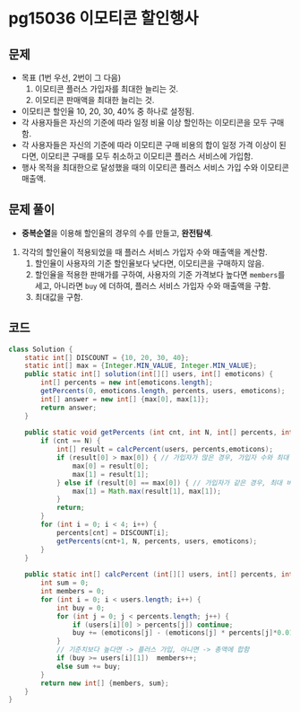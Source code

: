 # pg15036 이모티콘 할인행사

## 문제 

- 목표 (1번 우선, 2번이 그 다음)
  1. 이모티콘 플러스 가입자를 최대한 늘리는 것.
  2. 이모티콘 판매액을 최대한 늘리는 것.
- 이모티콘 할인율 10, 20, 30, 40% 중 하나로 설정됨.
- 각 사용자들은 자신의 기준에 따라 일정 비율 이상 할인하는 이모티콘을 모두 구매함.
- 각 사용자들은 자신의 기준에 따라 이모티콘 구매 비용의 합이 일정 가격 이상이 된다면, 이모티콘 구매를 모두 취소하고 이모티콘 플러스 서비스에 가입함.
- 행사 목적을 최대한으로 달성했을 때의 이모티콘 플러스 서비스 가입 수와 이모티콘 매출액.

## 문제 풀이

- **중복순열**을 이용해 할인율의 경우의 수를 만들고, **완전탐색**.

1. 각각의 할인율이 적용되었을 때 플러스 서비스 가입자 수와 매출액을 계산함.
   1. 할인율이 사용자의 기준 할인율보다 낮다면, 이모티콘을 구매하지 않음.
   2. 할인율을 적용한 판매가를 구하여, 사용자의 기준 가격보다 높다면 `members`를 세고, 아니라면 `buy` 에 더하여, 플러스 서비스 가입자 수와 매출액을 구함.
   3. 최대값을 구함.

## 코드

```java
class Solution {
    static int[] DISCOUNT = {10, 20, 30, 40};
    static int[] max = {Integer.MIN_VALUE, Integer.MIN_VALUE};
    public static int[] solution(int[][] users, int[] emoticons) {
        int[] percents = new int[emoticons.length];
        getPercents(0, emoticons.length, percents, users, emoticons);
        int[] answer = new int[] {max[0], max[1]};
        return answer;
    }
    
    public static void getPercents (int cnt, int N, int[] percents, int[][] users, int[] emoticons) {
        if (cnt == N) {
            int[] result = calcPercent(users, percents,emoticons);
            if (result[0] > max[0]) { // 가입자가 많은 경우, 가입자 수와 최대 비용 변경
                max[0] = result[0];
                max[1] = result[1];
            } else if (result[0] == max[0]) { // 가입자가 같은 경우, 최대 비용만 갱신
                max[1] = Math.max(result[1], max[1]);
            }
            return;
        }
        for (int i = 0; i < 4; i++) {
            percents[cnt] = DISCOUNT[i];
            getPercents(cnt+1, N, percents, users, emoticons);
        }
    }
    
    public static int[] calcPercent (int[][] users, int[] percents, int[] emoticons) {
        int sum = 0;
        int members = 0;
        for (int i = 0; i < users.length; i++) {
            int buy = 0;
            for (int j = 0; j < percents.length; j++) {
                if (users[i][0] > percents[j]) continue; 
                buy += (emoticons[j] - (emoticons[j] * percents[j]*0.01));
            }
            // 기준치보다 높다면 -> 플러스 가입, 아니면 -> 총액에 합함
            if (buy >= users[i][1])  members++;
            else sum += buy;
        }
        return new int[] {members, sum};
    }
}
```

